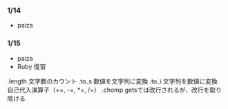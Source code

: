 ### 1/14
- paiza

### 1/15
- paiza
- Ruby 復習

.length 文字数のカウント
.to_s 数値を文字列に変換
.to_i 文字列を数値に変換
自己代入演算子（+=, -=, *=, /=）
.chomp getsでは改行されるが、改行を取り除ける